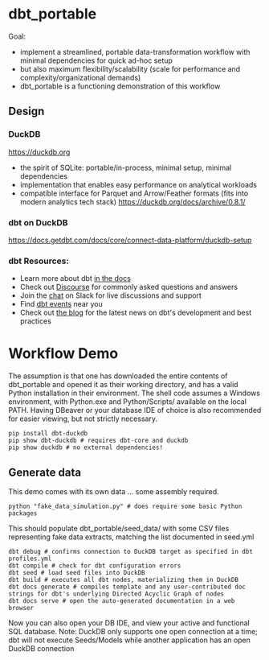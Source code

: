 # dbt_portable

Goal: 
- implement a streamlined, portable data-transformation workflow with minimal dependencies for quick ad-hoc setup
- but also maximum flexibility/scalability (scale for performance and complexity/organizational demands)
- dbt_portable is a functioning demonstration of this workflow

## Design

### DuckDB

https://duckdb.org

- the spirit of SQLite: portable/in-process, minimal setup, minimal dependencies
- implementation that enables easy performance on analytical workloads
- compatible interface for Parquet and Arrow/Feather formats (fits into modern analytics tech stack) 
https://duckdb.org/docs/archive/0.8.1/

### dbt on DuckDB
https://docs.getdbt.com/docs/core/connect-data-platform/duckdb-setup


### dbt Resources:
- Learn more about dbt [in the docs](https://docs.getdbt.com/docs/introduction)
- Check out [Discourse](https://discourse.getdbt.com/) for commonly asked questions and answers
- Join the [chat](https://community.getdbt.com/) on Slack for live discussions and support
- Find [dbt events](https://events.getdbt.com) near you
- Check out [the blog](https://blog.getdbt.com/) for the latest news on dbt's development and best practices

# Workflow Demo

The assumption is that one has downloaded the entire contents of dbt_portable and opened it as their working directory, and has a valid Python installation in their environment. The shell code assumes a Windows environment, with Python.exe and Python/Scripts/ available on the local PATH.
Having DBeaver or your database IDE of choice is also recommended for easier viewing, but not strictly necessary.

```shell 
pip install dbt-duckdb 
pip show dbt-duckdb # requires dbt-core and duckdb
pip show duckdb # no external dependencies!
```

## Generate data
 This demo comes with its own data ... some assembly required.

 ```shell
 python "fake_data_simulation.py" # does require some basic Python packages 
 ``` 

This should populate dbt_portable/seed_data/ with some CSV files representing fake data extracts, matching the list documented in seed.yml

```shell
dbt debug # confirms connection to DuckDB target as specified in dbt profiles.yml
dbt compile # check for dbt configuration errors 
dbt seed # load seed files into DuckDB
dbt build # executes all dbt nodes, materializing them in DuckDB 
dbt docs generate # compiles template and any user-contributed doc strings for dbt's underlying Directed Acyclic Graph of nodes 
dbt docs serve # open the auto-generated documentation in a web browser
```

Now you can also open your DB IDE, and view your active and functional SQL database.
Note: DuckDB only supports one open connection at a time; dbt will not execute Seeds/Models while another application has an open DuckDB connection
